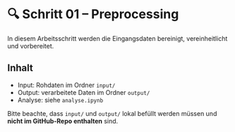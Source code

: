 # 🔍 Schritt 01 – Preprocessing

In diesem Arbeitsschritt werden die Eingangsdaten bereinigt, vereinheitlicht und vorbereitet.

## Inhalt

- Input: Rohdaten im Ordner `input/`
- Output: verarbeitete Daten im Ordner `output/`
- Analyse: siehe `analyse.ipynb`

Bitte beachte, dass `input/` und `output/` lokal befüllt werden müssen und **nicht im GitHub-Repo enthalten** sind.